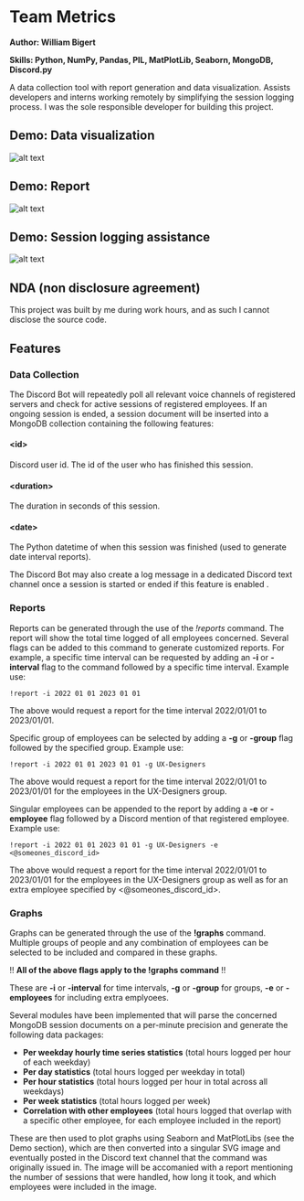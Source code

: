 # Team Metrics
**Author: William Bigert**

**Skills: Python, NumPy, Pandas, PIL, MatPlotLib, Seaborn, MongoDB, Discord.py**
 
A data collection tool with report generation and data visualization. Assists developers and interns working remotely by simplifying the session logging process. I was the sole responsible developer for building this project.
 
## Demo: Data visualization
![alt text](https://github.com/AFlyingRhino/ResumeProjects/blob/main/TeamMetrics/demoGraphs.jpg)
 
## Demo: Report
![alt text]( https://github.com/AFlyingRhino/ResumeProjects/blob/main/TeamMetrics/reportDemo.png)

## Demo: Session logging assistance
![alt text]( https://github.com/AFlyingRhino/ResumeProjects/blob/main/TeamMetrics/demoAssistant.png)

## NDA (non disclosure agreement)
This project was built by me during work hours, and as such I cannot disclose the source code.
 
## Features
 
### Data Collection
The Discord Bot will repeatedly poll all relevant voice channels of registered servers and check for active sessions of registered employees. If an ongoing session is ended, a session document will be inserted into a MongoDB collection containing the following features:
#### \<id\>
Discord user id. The id of the user who has finished this session.
#### \<duration\>
The duration in seconds of this session.
#### \<date\>
The Python datetime of when this session was finished (used to generate date interval reports).

The Discord Bot may also create a log message in a dedicated Discord text channel once a session is started or ended if this feature is enabled .
 
### Reports
Reports can be generated through the use of the *!reports* command. The report will show the total time logged of all employees concerned. Several flags can be added to this command to generate customized reports. For example, a specific time interval can be requested by adding an **-i** or **-interval** flag to the command followed by a specific time interval. Example use:
 ```
!report -i 2022 01 01 2023 01 01
 ```
 
The above would request a report for the time interval 2022/01/01 to 2023/01/01.
 
Specific group of employees can be selected by adding a **-g** or  **-group** flag followed by the specified group. Example use:
```
!report -i 2022 01 01 2023 01 01 -g UX-Designers
```

The above would request a report for the time interval 2022/01/01 to 2023/01/01 for the employees in the UX-Designers group.

Singular employees can be appended to the report by adding a **-e** or **-employee** flag followed by a Discord mention of that registered employee. Example use:
```
!report -i 2022 01 01 2023 01 01 -g UX-Designers -e <@someones_discord_id>
```

The above would request a report for the time interval 2022/01/01 to 2023/01/01 for the employees in the UX-Designers group as well as for an extra employee specified by <@someones_discord_id>.

### Graphs
Graphs can be generated through the use of the **!graphs** command. Multiple groups of people and any combination of employees can be selected to be included and compared in these graphs.

!! **All of the above flags apply to the !graphs command** !!

These are **-i** or **-interval** for time intervals, **-g** or **-group** for groups, **-e** or **-employees** for including extra emplyoees.

Several modules have been implemented that will parse the concerned MongoDB session documents on a per-minute precision and generate the following data packages:
- **Per weekday hourly time series statistics** (total hours logged per hour of each weekday)
- **Per day statistics** (total hours logged per weekday in total)
- **Per hour statistics** (total hours logged per hour in total across all weekdays)
- **Per week statistics** (total hours logged per week)
- **Correlation with other employees** (total hours logged that overlap with a specific other employee, for each employee included in the report)

These are then used to plot graphs using Seaborn and MatPlotLibs (see the Demo section), which are then converted into a singular SVG image and eventually posted in the Discord text channel that the command was originally issued in. The image will be accomanied with a report mentioning the number of sessions that were handled, how long it took, and which employees were included in the image.
